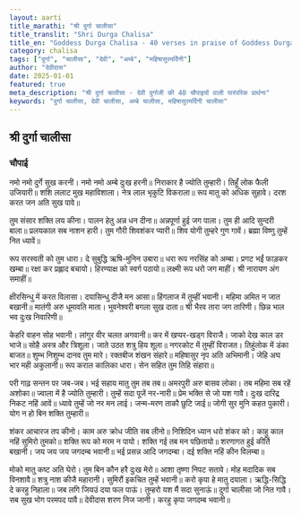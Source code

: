 ```yaml
---
layout: aarti
title_marathi: "श्री दुर्गा चालीसा"
title_translit: "Shri Durga Chalisa"
title_en: "Goddess Durga Chalisa - 40 verses in praise of Goddess Durga"
category: chalisa
tags: ["दुर्गा", "चालीसा", "देवी", "अम्बे", "महिषासुरमर्दिनी"]
author: "देवीदास"
date: 2025-01-01
featured: true
meta_description: "श्री दुर्गा चालीसा - देवी दुर्गाजी की 40 चौपाइयों वाली पारंपरिक प्रार्थना"
keywords: "दुर्गा चालीसा, देवी चालीसा, अम्बे चालीसा, महिषासुरमर्दिनी चालीसा"
---
```


## श्री दुर्गा चालीसा

### चौपाई

नमो नमो दुर्गे सुख करनी। नमो नमो अम्बे दुःख हरनी॥
निराकार है ज्योति तुम्हारी। तिहूँ लोक फैली उजियारी॥
शशि ललाट मुख महाविशाला। नेत्र लाल भृकुटि विकराला॥
रूप मातु को अधिक सुहावे। दरश करत जन अति सुख पावे॥

तुम संसार शक्ति लय कीना। पालन हेतु अन्न धन दीना॥
अन्नपूर्णा हुई जग पाला। तुम ही आदि सुन्दरी बाला॥
प्रलयकाल सब नाशन हारी। तुम गौरी शिवशंकर प्यारी॥
शिव योगी तुम्हरे गुण गावें। ब्रह्मा विष्णु तुम्हें नित ध्यावें॥

रूप सरस्वती को तुम धारा। दे सुबुद्धि ऋषि-मुनिन उबारा॥
धरा रूप नरसिंह को अम्बा। प्रगट भईं फाड़कर खम्बा॥
रक्षा कर प्रह्लाद बचायो। हिरण्याक्ष को स्वर्ग पठायो॥
लक्ष्मी रूप धरो जग माहीं। श्री नारायण अंग समाहीं॥

क्षीरसिन्धु में करत विलासा। दयासिन्धु दीजै मन आसा॥
हिंगलाज में तुम्हीं भवानी। महिमा अमित न जात बखानी॥
मातंगी अरु धूमावति माता। भुवनेश्वरी बगला सुख दाता॥
श्री भैरव तारा जग तारिणी। छिन्न भाल भव दुःख निवारिणी॥

केहरि वाहन सोह भवानी। लांगुर वीर चलत अगवानी॥
कर में खप्पर-खड्ग विराजै। जाको देख काल डर भाजे॥
सोहै अस्त्र और त्रिशूला। जाते उठत शत्रु हिय शूला॥
नगरकोट में तुम्हीं विराजत। तिहुंलोक में डंका बाजत॥
शुम्भ निशुम्भ दानव तुम मारे। रक्तबीज शंखन संहारे॥
महिषासुर नृप अति अभिमानी। जेहि अघ भार मही अकुलानी॥
रूप कराल कालिका धारा। सेन सहित तुम तिहि संहारा॥

परी गाढ़ सन्तन पर जब-जब। भई सहाय मातु तुम तब तब॥
अमरपुरी अरु बासव लोका। तब महिमा सब रहें अशोका॥
ज्वाला में है ज्योति तुम्हारी। तुम्हें सदा पूजें नर-नारी॥
प्रेम भक्ति से जो यश गावै। दुःख दारिद्र निकट नहिं आवें॥
ध्यावे तुम्हें जो नर मन लाई। जन्म-मरण ताकौ छुटि जाई॥
जोगी सुर मुनि कहत पुकारी। योग न हो बिन शक्ति तुम्हारी॥

शंकर आचारज तप कीनो। काम अरु क्रोध जीति सब लीनो॥
निशिदिन ध्यान धरो शंकर को। काहु काल नहिं सुमिरो तुमको॥
शक्ति रूप को मरम न पायो। शक्ति गई तब मन पछितायो॥
शरणागत हुई कीर्ति बखानी। जय जय जय जगदम्ब भवानी॥
भई प्रसन्न आदि जगदम्बा। दई शक्ति नहिं कीन विलम्बा॥

मोको मातु कष्ट अति घेरो। तुम बिन कौन हरै दुःख मेरो॥
आशा तृष्णा निपट सतावे। मोह मदादिक सब विनशावै॥
शत्रु नाश कीजै महारानी। सुमिरौं इकचित तुम्हें भवानी॥
करो कृपा हे मातु दयाला। ऋद्धि-सिद्धि दे करहु निहाला॥
जब लगि जियउं दया फल पाऊं। तुम्हरो यश मैं सदा सुनाऊं॥
दुर्गा चालीसा जो नित गावै। सब सुख भोग परमपद पावै॥
देवीदास शरण निज जानी। करहु कृपा जगदम्ब भवानी॥